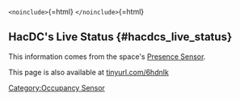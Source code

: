 `<noinclude>`{=html} `</noinclude>`{=html}

## HacDC's Live Status {#hacdcs_live_status}

This information comes from the space's [Presence
Sensor](Presence_Sensor).

This page is also available at
[tinyurl.com/6hdnlk](http://tinyurl.com/6hdnlk)

[Category:Occupancy Sensor](Category:Occupancy_Sensor)

